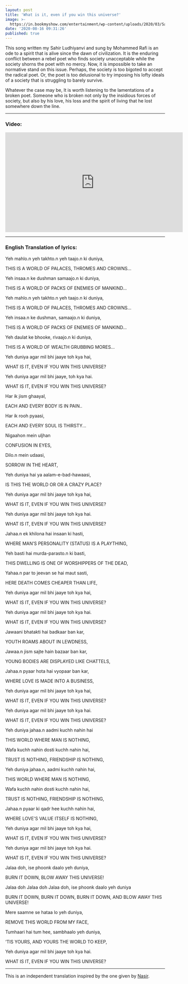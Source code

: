 ```yaml
---
layout: post
title: 'What is it, even if you win this universe?'
image: >-
  https://in.bookmyshow.com/entertainment/wp-content/uploads/2020/03/Sahir-Ludhianvi_FI.jpg
date: '2020-08-16 09:31:26'
published: true
---
```


This song written my Sahir Ludhiyanvi and sung by Mohammed Rafi is an ode to a spirit that is alive since the dawn of civilization. It is the enduring conflict between a rebel poet who finds society unacceptable while the society shorns the poet with no mercy. Now, it is impossible to take an normative stand on this issue. Perhaps, the society is too bigoted to accept the radical poet. Or, the poet is too delusional to try imposing his lofty ideals of a society that is struggling to barely survive.

Whatever the case may be, It is worth listening to the lamentations of a broken poet. Someone who is broken not only by the insidious forces of society, but also by his love, his loss and the spirit of living that he lost somewhere down the line.

<hr>

### Video:

<div class="iframe-container"><iframe width="560" height="315" src="https://www.youtube.com/embed/t8f7bukIUWU" frameborder="0" allow="accelerometer; autoplay; encrypted-media; gyroscope; picture-in-picture" allowfullscreen></iframe></div>

<hr>

### English Translation of lyrics:

Yeh mahlo.n yeh takhto.n yeh taajo.n ki duniya,

THIS IS A WORLD OF PALACES, THROMES AND CROWNS...

Yeh insaa.n ke dushman samaajo.n ki duniya,

THIS IS A WORLD OF PACKS OF ENEMIES OF MANKIND...

Yeh mahlo.n yeh takhto.n yeh taajo.n ki duniya,

THIS IS A WORLD OF PALACES, THROMES AND CROWNS...

Yeh insaa.n ke dushman, samaajo.n ki duniya,

THIS IS A WORLD OF PACKS OF ENEMIES OF MANKIND...

Yeh daulat ke bhooke, rivaajo.n ki duniya,

THIS IS A WORLD OF WEALTH GRUBBING MORES...

Yeh duniya agar mil bhi jaaye toh kya hai,

WHAT IS IT, EVEN IF YOU WIN THIS UNIVERSE?

Yeh duniya agar mil bhi jaaye, toh kya hai.

WHAT IS IT, EVEN IF YOU WIN THIS UNIVERSE?


Har ik jism ghaayal,

EACH AND EVERY BODY IS IN PAIN..

Har ik rooh pyaasi,

EACH AND EVERY SOUL IS THIRSTY...

Nigaahon mein uljhan

CONFUSION IN EYES,

Dilo.n mein udaasi,

SORROW IN THE HEART,

Yeh duniya hai ya aalam-e-bad-hawaasi,

IS THIS THE WORLD OR OR A CRAZY PLACE?

Yeh duniya agar mil bhi jaaye toh kya hai,

WHAT IS IT, EVEN IF YOU WIN THIS UNIVERSE?

Yeh duniya agar mil bhi jaaye toh kya hai.

WHAT IS IT, EVEN IF YOU WIN THIS UNIVERSE?


Jahaa.n ek khilona hai insaan ki hasti,

WHERE MAN’S PERSONALITY (STATUS) IS A PLAYTHING,

Yeh basti hai murda-parasto.n ki basti,

THIS DWELLING IS ONE OF WORSHIPPERS OF THE DEAD,

Yahaa.n par to jeevan se hai maut sasti,

HERE DEATH COMES CHEAPER THAN LIFE,

Yeh duniya agar mil bhi jaaye toh kya hai,

WHAT IS IT, EVEN IF YOU WIN THIS UNIVERSE?

Yeh duniya agar mil bhi jaaye toh kya hai.

WHAT IS IT, EVEN IF YOU WIN THIS UNIVERSE?


Jawaani bhatakti hai badkaar ban kar,

YOUTH ROAMS ABOUT IN LEWDNESS,

Jawaa.n jism sajte hain bazaar ban kar,

YOUNG BODIES ARE DISPLAYED LIKE CHATTELS,

Jahaa.n pyaar hota hai vyopaar ban kar,

WHERE LOVE IS MADE INTO A BUSINESS,

Yeh duniya agar mil bhi jaaye toh kya hai,

WHAT IS IT, EVEN IF YOU WIN THIS UNIVERSE?

Yeh duniya agar mil bhi jaaye toh kya hai.

WHAT IS IT, EVEN IF YOU WIN THIS UNIVERSE?


Yeh duniya jahaa.n aadmi kuchh nahin hai

THIS WORLD WHERE MAN IS NOTHING,

Wafa kuchh nahin dosti kuchh nahin hai,

TRUST IS NOTHING, FRIENDSHIP IS NOTHING,

Yeh duniya jahaa.n, aadmi kuchh nahin hai,

THIS WORLD WHERE MAN IS NOTHING,

Wafa kuchh nahin dosti kuchh nahin hai,

TRUST IS NOTHING, FRIENDSHIP IS NOTHING,

Jahaa.n pyaar ki qadr hee kuchh nahin hai,

WHERE LOVE'S VALUE ITSELF IS NOTHING,

Yeh duniya agar mil bhi jaaye toh kya hai,

WHAT IS IT, EVEN IF YOU WIN THIS UNIVERSE?

Yeh duniya agar mil bhi jaaye toh kya hai.

WHAT IS IT, EVEN IF YOU WIN THIS UNIVERSE?


Jalaa doh, ise phoonk daalo yeh duniya,

BURN IT DOWN, BLOW AWAY THIS UNIVERSE!

Jalaa doh Jalaa doh Jalaa doh, ise phoonk daalo yeh duniya

BURN IT DOWN, BURN IT DOWN, BURN IT DOWN, AND BLOW AWAY THIS UNIVERSE!

Mere saamne se hataa lo yeh duniya,

REMOVE THIS WORLD FROM MY FACE,

Tumhaari hai tum hee, sambhaalo yeh duniya,

‘TIS YOURS, AND YOURS THE WORLD TO KEEP,

Yeh duniya agar mil bhi jaaye toh kya hai.

WHAT IS IT, EVEN IF YOU WIN THIS UNIVERSE?

<hr>

This is an independent translation inspired by the one given by [Nasir](https://nasir-eclectic.blogspot.com/2008/07/129-translation-of-sad-song-of-rafi-yeh.html).
